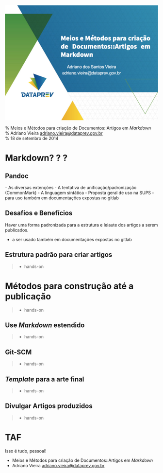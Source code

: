 ![Sessão Técnica](images/st-0x16-markdown-abertura.png)

% Meios e Métodos para criação de Documentos::Artigos em *Markdown*  
% Adriano Vieira <adriano.vieira@dataprev.gov.br>  
% 18 de setembro de 2014

# Markdown? ? ? 

## Pandoc 
<div class="notes">
- As diversas extenções
- A tentativa de unificação/padronização (CommonMark)
- A linguagem sintática
- Proposta geral de uso na SUPS
  - para uso também em documentações expostas no gitlab
</div>


## Desafios e Benefícios

<div class="notes">
Haver uma forma padronizada para a estrutura e leiaute dos artigos a serem publicados.

- a ser usado também em documentações expostas no gitlab
</div>

## Estrutura padrão para criar artigos

> - hands-on

# Métodos para construção até a publicação

> - hands-on

## Use *Markdown* estendido

> - hands-on

## Git-SCM

> - hands-on

## *Template* para a arte final

> - hands-on

## Divulgar Artigos produzidos

> - hands-on

# TAF

<div class="notes">
Isso é tudo, pessoal!
</div>

- Meios e Métodos para criação de Documentos::Artigos em *Markdown*
- Adriano Vieira <adriano.vieira@dataprev.gov.br>
